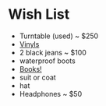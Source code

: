 # Wish List

- Turntable (used) ~ $250
- [Vinyls](vinyls.md)
- 2 black jeans ~ $100
- waterproof boots
- [Books!](writers.md)
- suit or coat
- hat
- Headphones ~ $50